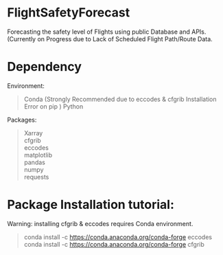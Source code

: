 # FlightSafetyForecast
Forecasting the safety level of Flights using public Database and APIs. (Currently on Progress due to Lack of Scheduled Flight Path/Route Data.  

# Dependency  
Environment:  
>Conda (Strongly Recommended due to eccodes & cfgrib Installation Error on pip ) 
>Python
  
Packages:  
> Xarray  
> cfgrib  
> eccodes  
> matplotlib  
> pandas  
> numpy  
> requests  

# Package Installation tutorial:  
Warning: installing cfgrib & eccodes requires Conda environment.  
> conda install -c https://conda.anaconda.org/conda-forge eccodes  
> conda install -c https://conda.anaconda.org/conda-forge cfgrib  

